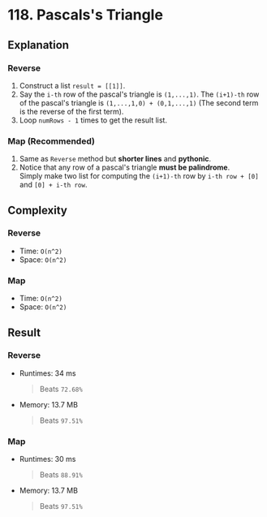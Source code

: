 # 118. Pascals's Triangle

## Explanation
### Reverse
1. Construct a list `result = [[1]]`.
2. Say the `i-th` row of the pascal's triangle is `(1,...,1)`. The `(i+1)-th` row of the pascal's triangle is `(1,...,1,0) + (0,1,...,1)` (The second term is the reverse of the first term).
3. Loop `numRows - 1` times to get the result list.

### Map (Recommended)
1. Same as `Reverse` method but **shorter lines** and **pythonic**.
2. Notice that any row of a pascal's triangle **must be palindrome**.  
Simply make two list for computing the `(i+1)-th` row by `i-th row + [0]` and `[0] + i-th row`.

## Complexity
### Reverse
- Time: `O(n^2)`
- Space: `O(n^2)`
### Map
- Time: `O(n^2)`
- Space: `O(n^2)`

## Result
### Reverse
- Runtimes: 34 ms
  > Beats `72.68%`
- Memory: 13.7 MB
  > Beats `97.51%`
### Map 
- Runtimes: 30 ms
  > Beats `88.91%`
- Memory: 13.7 MB
  > Beats `97.51%`
